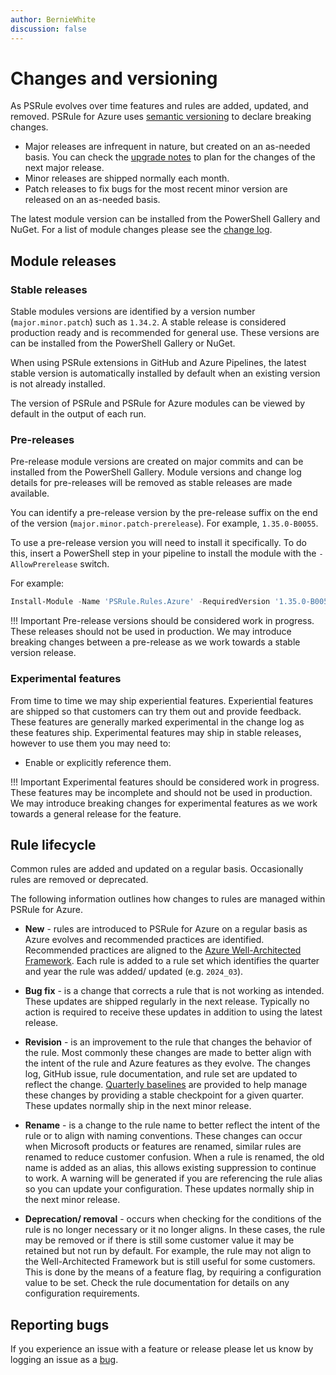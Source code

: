 ```yaml
---
author: BernieWhite
discussion: false
---
```


# Changes and versioning

As PSRule evolves over time features and rules are added, updated, and removed.
PSRule for Azure uses [semantic versioning][1] to declare breaking changes.

- Major releases are infrequent in nature, but created on an as-needed basis.
  You can check the [upgrade notes][3] to plan for the changes of the next major release.
- Minor releases are shipped normally each month.
- Patch releases to fix bugs for the most recent minor version are released on an as-needed basis.

The latest module version can be installed from the PowerShell Gallery and NuGet.
For a list of module changes please see the [change log][2].

  [1]: https://semver.org/
  [2]: https://aka.ms/ps-rule-azure/changelog
  [3]: upgrade-notes.md

## Module releases

### Stable releases

Stable modules versions are identified by a version number (`major.minor.patch`) such as `1.34.2`.
A stable release is considered production ready and is recommended for general use.
These versions are can be installed from the PowerShell Gallery or NuGet.

When using PSRule extensions in GitHub and Azure Pipelines,
the latest stable version is automatically installed by default when an existing version is not already installed.

The version of PSRule and PSRule for Azure modules can be viewed by default in the output of each run.

### Pre-releases

Pre-release module versions are created on major commits and can be installed from the PowerShell Gallery.
Module versions and change log details for pre-releases will be removed as stable releases are made available.

You can identify a pre-release version by the pre-release suffix on the end of the version (`major.minor.patch-prerelease`).
For example, `1.35.0-B0055`.

To use a pre-release version you will need to install it specifically.
To do this, insert a PowerShell step in your pipeline to install the module with the `-AllowPrerelease` switch.

For example:

```powershell
Install-Module -Name 'PSRule.Rules.Azure' -RequiredVersion '1.35.0-B0055' -AllowPrerelease -Force;
```

!!! Important
    Pre-release versions should be considered work in progress.
    These releases should not be used in production.
    We may introduce breaking changes between a pre-release as we work towards a stable version release.

### Experimental features

From time to time we may ship experiential features.
Experiential features are shipped so that customers can try them out and provide feedback.
These features are generally marked experimental in the change log as these features ship.
Experimental features may ship in stable releases, however to use them you may need to:

- Enable or explicitly reference them.

!!! Important
    Experimental features should be considered work in progress.
    These features may be incomplete and should not be used in production.
    We may introduce breaking changes for experimental features as we work towards a general release for the feature.

## Rule lifecycle

Common rules are added and updated on a regular basis.
Occasionally rules are removed or deprecated.

The following information outlines how changes to rules are managed within PSRule for Azure.

- **New** - rules are introduced to PSRule for Azure on a regular basis as Azure evolves and recommended practices are identified.
  Recommended practices are aligned to the [Azure Well-Architected Framework][4].
  Each rule is added to a rule set which identifies the quarter and year the rule was added/ updated (e.g. `2024_03`).
- **Bug fix** - is a change that corrects a rule that is not working as intended.
  These updates are shipped regularly in the next release.
  Typically no action is required to receive these updates in addition to using the latest release.
- **Revision** - is an improvement to the rule that changes the behavior of the rule.
  Most commonly these changes are made to better align with the intent of the rule and Azure features as they evolve.
  The changes log, GitHub issue, rule documentation, and rule set are updated to reflect the change.
  [Quarterly baselines][5] are provided to help manage these changes by providing a stable checkpoint for a given quarter.
  These updates normally ship in the next minor release.
- **Rename** - is a change to the rule name to better reflect the intent of the rule or to align with naming conventions.
  These changes can occur when Microsoft products or features are renamed, similar rules are renamed to reduce customer confusion.
  When a rule is renamed, the old name is added as an alias, this allows existing suppression to continue to work.
  A warning will be generated if you are referencing the rule alias so you can update your configuration.
  These updates normally ship in the next minor release.
- **Deprecation/ removal** - occurs when checking for the conditions of the rule is no longer necessary or it no longer aligns.
  In these cases, the rule may be removed or if there is still some customer value it may be retained but not run by default.
  For example, the rule may not align to the Well-Architected Framework but is still useful for some customers.
  This is done by the means of a feature flag, by requiring a configuration value to be set.
  Check the rule documentation for details on any configuration requirements.

  [4]: https://learn.microsoft.com/azure/well-architected/
  [5]: working-with-baselines.md

## Reporting bugs

If you experience an issue with a feature or release please let us know by logging an issue as a [bug][6].

  [6]: https://github.com/Azure/PSRule.Rules.Azure/issues
